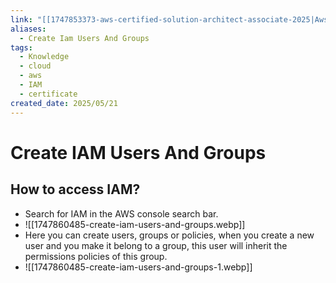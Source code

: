 ```yaml
---
link: "[[1747853373-aws-certified-solution-architect-associate-2025|Aws Certified Solution Architect Associate 2025]]"
aliases:
  - Create Iam Users And Groups
tags:
  - Knowledge
  - cloud
  - aws
  - IAM
  - certificate
created_date: 2025/05/21
---
```

# Create IAM Users And Groups
## How to access IAM?
- Search for IAM in the AWS console search bar.
- ![[1747860485-create-iam-users-and-groups.webp]]
- Here you can create users, groups or policies, when you create a new user and you make it belong to a group, this user will inherit the permissions policies of this group.
- ![[1747860485-create-iam-users-and-groups-1.webp]]

